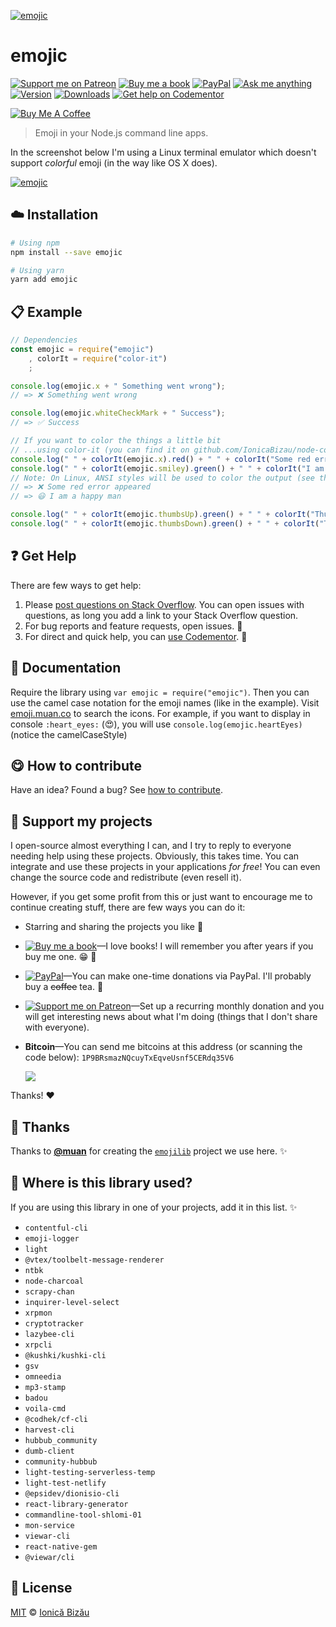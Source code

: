 <!-- Please do not edit this file. Edit the `blah` field in the `package.json` instead. If in doubt, open an issue. -->








[![emojic](http://i.imgur.com/bflsgPt.png)](#)











# emojic

 [![Support me on Patreon][badge_patreon]][patreon] [![Buy me a book][badge_amazon]][amazon] [![PayPal][badge_paypal_donate]][paypal-donations] [![Ask me anything](https://img.shields.io/badge/ask%20me-anything-1abc9c.svg)](https://github.com/IonicaBizau/ama) [![Version](https://img.shields.io/npm/v/emojic.svg)](https://www.npmjs.com/package/emojic) [![Downloads](https://img.shields.io/npm/dt/emojic.svg)](https://www.npmjs.com/package/emojic) [![Get help on Codementor](https://cdn.codementor.io/badges/get_help_github.svg)](https://www.codementor.io/johnnyb?utm_source=github&utm_medium=button&utm_term=johnnyb&utm_campaign=github)

<a href="https://www.buymeacoffee.com/H96WwChMy" target="_blank"><img src="https://www.buymeacoffee.com/assets/img/custom_images/yellow_img.png" alt="Buy Me A Coffee"></a>







> Emoji in your Node.js command line apps.






In the screenshot below I'm using a Linux terminal emulator which doesn't support *colorful* emoji (in the way like OS X does).






[![emojic](http://i.imgur.com/o0DJDca.png)](#)







## :cloud: Installation

```sh
# Using npm
npm install --save emojic

# Using yarn
yarn add emojic
```













## :clipboard: Example



```js
// Dependencies
const emojic = require("emojic")
    , colorIt = require("color-it")
    ;

console.log(emojic.x + " Something went wrong");
// => ❌ Something went wrong

console.log(emojic.whiteCheckMark + " Success");
// => ✅ Success

// If you want to color the things a little bit
// ...using color-it (you can find it on github.com/IonicaBizau/node-color-it)
console.log(" " + colorIt(emojic.x).red() + " " + colorIt("Some red error appeared").redBg());
console.log(" " + colorIt(emojic.smiley).green() + " " + colorIt("I am a happy man!").greenBg().wetAsphalt());
// Note: On Linux, ANSI styles will be used to color the output (see the screenshot)
// => ❌ Some red error appeared
// => 😃 I am a happy man

console.log(" " + colorIt(emojic.thumbsUp).green() + " " + colorIt("Thumbs up!").greenBg().wetAsphalt());
console.log(" " + colorIt(emojic.thumbsDown).green() + " " + colorIt("Thumbs down!").yellow());
```











## :question: Get Help

There are few ways to get help:



 1. Please [post questions on Stack Overflow](https://stackoverflow.com/questions/ask). You can open issues with questions, as long you add a link to your Stack Overflow question.
 2. For bug reports and feature requests, open issues. :bug:
 3. For direct and quick help, you can [use Codementor](https://www.codementor.io/johnnyb). :rocket:





## :memo: Documentation

Require the library using `var emojic = require("emojic")`. Then you can use the camel case notation for the emoji names (like in the example). Visit [emoji.muan.co](http://emoji.muan.co) to search the icons.
For example, if you want to display in console `:heart_eyes:` (:heart_eyes:), you will use `console.log(emojic.heartEyes)` (notice the camelCaseStyle)












## :yum: How to contribute
Have an idea? Found a bug? See [how to contribute][contributing].


## :sparkling_heart: Support my projects
I open-source almost everything I can, and I try to reply to everyone needing help using these projects. Obviously,
this takes time. You can integrate and use these projects in your applications *for free*! You can even change the source code and redistribute (even resell it).

However, if you get some profit from this or just want to encourage me to continue creating stuff, there are few ways you can do it:


 - Starring and sharing the projects you like :rocket:
 - [![Buy me a book][badge_amazon]][amazon]—I love books! I will remember you after years if you buy me one. :grin: :book:
 - [![PayPal][badge_paypal]][paypal-donations]—You can make one-time donations via PayPal. I'll probably buy a ~~coffee~~ tea. :tea:
 - [![Support me on Patreon][badge_patreon]][patreon]—Set up a recurring monthly donation and you will get interesting news about what I'm doing (things that I don't share with everyone).
 - **Bitcoin**—You can send me bitcoins at this address (or scanning the code below): `1P9BRsmazNQcuyTxEqveUsnf5CERdq35V6`

    ![](https://i.imgur.com/z6OQI95.png)


Thanks! :heart:









## :cake: Thanks
Thanks to [**@muan**](https://github.com/muan) for creating the [`emojilib`](https://github.com/muan/emojilib) project we use here. :sparkles:








## :dizzy: Where is this library used?
If you are using this library in one of your projects, add it in this list. :sparkles:

 - `contentful-cli`
 - `emoji-logger`
 - `light`
 - `@vtex/toolbelt-message-renderer`
 - `ntbk`
 - `node-charcoal`
 - `scrapy-chan`
 - `inquirer-level-select`
 - `xrpmon`
 - `cryptotracker`
 - `lazybee-cli`
 - `xrpcli`
 - `@kushki/kushki-cli`
 - `gsv`
 - `omneedia`
 - `mp3-stamp`
 - `badou`
 - `voila-cmd`
 - `@codhek/cf-cli`
 - `harvest-cli`
 - `hubbub_community`
 - `dumb-client`
 - `community-hubbub`
 - `light-testing-serverless-temp`
 - `light-test-netlify`
 - `@epsidev/dionisio-cli`
 - `react-library-generator`
 - `commandline-tool-shlomi-01`
 - `mon-service`
 - `viewar-cli`
 - `react-native-gem`
 - `@viewar/cli`











## :scroll: License

[MIT][license] © [Ionică Bizău][website]






[license]: /LICENSE
[website]: https://ionicabizau.net
[contributing]: /CONTRIBUTING.md
[docs]: /DOCUMENTATION.md
[badge_patreon]: https://ionicabizau.github.io/badges/patreon.svg
[badge_amazon]: https://ionicabizau.github.io/badges/amazon.svg
[badge_paypal]: https://ionicabizau.github.io/badges/paypal.svg
[badge_paypal_donate]: https://ionicabizau.github.io/badges/paypal_donate.svg
[patreon]: https://www.patreon.com/ionicabizau
[amazon]: http://amzn.eu/hRo9sIZ
[paypal-donations]: https://www.paypal.com/cgi-bin/webscr?cmd=_s-xclick&hosted_button_id=RVXDDLKKLQRJW
